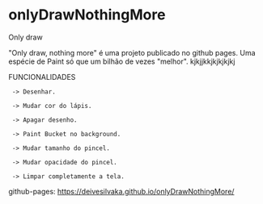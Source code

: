 # onlyDrawNothingMore
Only draw

"Only draw, nothing more" é uma projeto publicado no github pages. Uma espécie de Paint só que um bilhão de vezes "melhor".
kjkjjkkjkjkjkjkj

FUNCIONALIDADES

     -> Desenhar.

     -> Mudar cor do lápis.

     -> Apagar desenho.

     -> Paint Bucket no background.

     -> Mudar tamanho do pincel.

     -> Mudar opacidade do pincel.

     -> Limpar completamente a tela.


github-pages: https://deivesilvaka.github.io/onlyDrawNothingMore/
